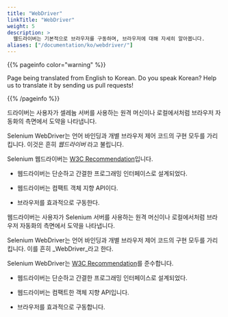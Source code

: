 ```yaml
---
title: "WebDriver"
linkTitle: "WebDriver"
weight: 5
description: >
  웹드라이버는 기본적으로 브라우저를 구동하며, 브라우저에 대해 자세히 알아봅니다.
aliases: ["/documentation/ko/webdriver/"]
---
```


{{% pageinfo color="warning" %}}
<p class="lead">
   <i class="fas fa-language display-4"></i> 
   Page being translated from 
   English to Korean. Do you speak Korean? Help us to translate
   it by sending us pull requests!
</p>
{{% /pageinfo %}}

드라이버는 사용자가 셀레늄 서버를 사용하는 원격 머신이나 로컬에서처럼 브라우저 
자동화의 측면에서 도약을 나타냅니다.

Selenium WebDriver는 언어 바인딩과 개별 브라우저 제어 코드의 구현 모두를 가리킵니다. 
이것은 흔히 _웹드라이버_ 라고 불립니다.


Selenium 웹드라이버는 [W3C Recommendation](https://www.w3.org/TR/webdriver1/)입니다.


* 웹드라이버는 단순하고 간결한 프로그래밍 인터페이스로 설계되었다.

* 웹드라이버는 컴팩트 객체 지향 API이다.

* 브라우저를 효과적으로 구동한다.

웹드라이버는 사용자가 Selenium 서버를 사용하는 원격 머신이나 로컬에서처럼 브라우저 자동화의 측면에서 
도약을 나타냅니다.

Selenium WebDriver는 언어 바인딩과 개별 브라우저 제어 코드의 구현 모두를 가리킵니다.
이를 흔히 _WebDriver_라고 한다.

Selenium WebDriver는 [W3C Recommendation](https://www.w3.org/TR/webdriver1/)를 준수합니다.

* 웹드라이버는 단순하고 간결한 프로그래밍 인터페이스로 설계되었다.

* 웹드라이버는 컴팩트한 객체 지향 API입니다.

* 브라우저를 효과적으로 구동합니다.

